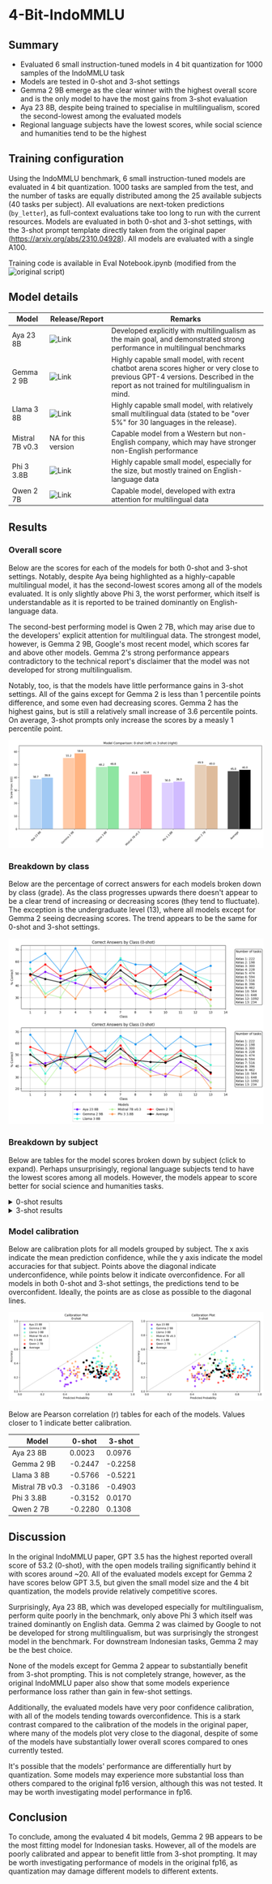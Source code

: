 # 4-Bit-IndoMMLU

## Summary
- Evaluated 6 small instruction-tuned models in 4 bit quantization for 1000 samples of the IndoMMLU task
- Models are tested in 0-shot and 3-shot settings
- Gemma 2 9B emerge as the clear winner with the highest overall score and is the only model to have the most gains from 3-shot evaluation
- Aya 23 8B, despite being trained to specialise in multilingualism, scored the second-lowest among the evaluated models
- Regional language subjects have the lowest scores, while social science and humanities tend to be the highest

## Training configuration
Using the IndoMMLU benchmark, 6 small instruction-tuned models are evaluated in 4 bit quantization. 1000 tasks are sampled from the test, and the number of tasks are equally distributed among the 25 available subjects (40 tasks per subject). All evaluations are next-token predictions (`by_letter`), as full-context evaluations take too long to run with the current resources. Models are evaluated in both 0-shot and 3-shot settings, with the 3-shot prompt template directly taken from the original paper (https://arxiv.org/abs/2310.04928). All models are evaluated with a single A100.

Training code is available in Eval Notebook.ipynb (modified from the ![original script](https://github.com/fajri91/IndoMMLU))

## Model details
| Model | Release/Report | Remarks |
| --- | --- | --- |
| Aya 23 8B | ![Link](https://arxiv.org/abs/2405.15032) | Developed explicitly with multilingualism as the main goal, and demonstrated strong performance in multilingual benchmarks |
| Gemma 2 9B | ![Link](http://goo.gle/gemma2report) | Highly capable small model, with recent chatbot arena scores higher or very close to previous GPT-4 versions. Described in the report as not trained for multilingualism in mind. |
| Llama 3 8B | ![Link]([https://github.com/meta-llama/llama3/blob/main/eval_details.md](https://ai.meta.com/blog/meta-llama-3/)) | Highly capable small model, with relatively small multilingual data (stated to be "over 5%" for 30 languages in the release). |
| Mistral 7B v0.3 | NA for this version | Capable model from a Western but non-English company, which may have stronger non-English performance |
| Phi 3 3.8B | ![Link](https://arxiv.org/abs/2404.14219) | Highly capable small model, especially for the size, but mostly trained on English-language data |
| Qwen 2 7B | ![Link](https://qwenlm.github.io/blog/qwen2/) | Capable model, developed with extra attention for multilingual data |

## Results
### Overall score
Below are the scores for each of the models for both 0-shot and 3-shot settings. Notably, despite Aya being highlighted as a highly-capable multilingual model, it has the second-lowest scores among all of the models evaluated. It is only slightly above Phi 3, the worst performer, which itself is understandable as it is reported to be trained dominantly on English-language data.

The second-best performing model is Qwen 2 7B, which may arise due to the developers' explicit attention for multilingual data. The strongest model, however, is Gemma 2 9B, Google's most recent model, which scores far and above other models. Gemma 2's strong performance appears contradictory to the technical report's disclaimer that the model was not developed for strong multilingualism. 

Notably, too, is that the models have little performance gains in 3-shot settings. All of the gains except for Gemma 2 is less than 1 percentile points difference, and some even had decreasing scores. Gemma 2 has the highest gains, but is still a relatively small increase of 3.6 percentile points. On average, 3-shot prompts only increase the scores by a measly 1 percentile point.

![scores](allscores.png)

### Breakdown by class
Below are the percentage of correct answers for each models broken down by class (grade). As the class progresses upwards there doesn't appear to be a clear trend of increasing or decreasing scores (they tend to fluctuate). The exception is the undergraduate level (13), where all models except for Gemma 2 seeing decreasing scores. The trend appears to be the same for 0-shot and 3-shot settings.

![byclass](correct_class_percent.png)

### Breakdown by subject
Below are tables for the model scores broken down by subject (click to expand). Perhaps unsurprisingly, regional language subjects tend to have the lowest scores among all models. However, the models appear to score better for social science and humanities tasks.

<details>
<summary>0-shot results</summary>

| subject | Average | Aya 23 8B | Gemma 2 9B | Llama 3 8B | Mistral 7B v0.3 | Phi 3 3.8B | Qwen 2 7B |
| --- | --- | --- | --- | --- | --- | --- | --- |
| Total | 44.97 | 38.7 | 55.2 | 48.2 | 41.8 | 36 | 49.9 |
| IPS | 62.92 | 57.5 | 82.5 | 65 | 55 | 55 | 62.5 |
| PPKN | 60.42 | 47.5 | 72.5 | 75 | 55 | 52.5 | 60 |
| IPA | 60 | 50 | 72.5 | 67.5 | 42.5 | 45 | 82.5 |
| Bahasa Indonesia | 58.33 | 55 | 70 | 65 | 40 | 55 | 65 |
| Kesenian | 56.25 | 67.5 | 62.5 | 45 | 60 | 35 | 67.5 |
| Agama Kristen | 53.75 | 52.5 | 62.5 | 65 | 50 | 30 | 62.5 |
| Agama Islam | 52.08 | 47.5 | 62.5 | 67.5 | 37.5 | 40 | 57.5 |
| Agama Hindu | 51.25 | 42.5 | 50 | 60 | 50 | 45 | 60 |
| Ekonomi | 51.25 | 42.5 | 70 | 52.5 | 42.5 | 45 | 55 |
| Sejarah | 48.33 | 42.5 | 62.5 | 65 | 37.5 | 32.5 | 50 |
| Penjaskes | 47.08 | 37.5 | 52.5 | 52.5 | 55 | 27.5 | 57.5 |
| Budaya Alam Minangkabau | 45.42 | 37.5 | 55 | 52.5 | 45 | 35 | 47.5 |
| Sosiologi | 44.17 | 42.5 | 52.5 | 42.5 | 52.5 | 20 | 55 |
| Fisika | 44.17 | 32.5 | 65 | 40 | 40 | 42.5 | 45 |
| Biologi | 43.33 | 27.5 | 47.5 | 52.5 | 47.5 | 37.5 | 47.5 |
| Bahasa Sunda | 43.33 | 30 | 60 | 52.5 | 42.5 | 27.5 | 47.5 |
| Bahasa Banjar | 42.92 | 42.5 | 55 | 32.5 | 47.5 | 35 | 45 |
| Bahasa Bali | 36.25 | 32.5 | 37.5 | 32.5 | 35 | 40 | 40 |
| Geografi | 35.83 | 27.5 | 50 | 35 | 25 | 32.5 | 45 |
| Bahasa Lampung | 35.83 | 32.5 | 42.5 | 40 | 40 | 35 | 25 |
| Kimia | 34.58 | 27.5 | 40 | 45 | 35 | 22.5 | 37.5 |
| Bahasa Makassar | 31.25 | 27.5 | 37.5 | 22.5 | 30 | 37.5 | 32.5 |
| Bahasa Dayak Ngaju | 28.75 | 32.5 | 30 | 17.5 | 22.5 | 30 | 40 |
| Bahasa Madura | 28.75 | 17.5 | 40 | 27.5 | 35 | 22.5 | 30 |
| Bahasa Jawa | 27.92 | 15 | 47.5 | 32.5 | 22.5 | 20 | 30 |
</details>

<details>
<summary>3-shot results</summary>
  
| subject | Average | Aya 23 8B | Gemma 2 9B | Llama 3 8B | Mistral 7B v0.3 | Phi 3 3.8B | Qwen 2 7B |
| --- | --- | --- | --- | --- | --- | --- | --- |
| Total | 45.97 | 39.9 | 58.8 | 48.8 | 42.4 | 36.9 | 49 |
| PPKN | 68.33 | 67.5 | 87.5 | 75 | 62.5 | 50 | 67.5 |
| IPS | 63.33 | 60 | 80 | 67.5 | 55 | 52.5 | 65 |
| IPA | 62.08 | 50 | 85 | 60 | 47.5 | 47.5 | 82.5 |
| Bahasa Indonesia | 60 | 50 | 77.5 | 65 | 42.5 | 65 | 60 |
| Agama Kristen | 58.75 | 57.5 | 82.5 | 65 | 52.5 | 35 | 60 |
| Agama Islam | 56.67 | 47.5 | 70 | 67.5 | 47.5 | 45 | 62.5 |
| Ekonomi | 55.83 | 52.5 | 75 | 50 | 45 | 42.5 | 70 |
| Agama Hindu | 54.58 | 45 | 65 | 60 | 52.5 | 50 | 55 |
| Kesenian | 54.58 | 60 | 67.5 | 52.5 | 55 | 30 | 62.5 |
| Sosiologi | 47.92 | 40 | 55 | 47.5 | 52.5 | 37.5 | 55 |
| Sejarah | 47.5 | 35 | 62.5 | 65 | 50 | 25 | 47.5 |
| Penjaskes | 47.08 | 40 | 62.5 | 50 | 47.5 | 32.5 | 50 |
| Biologi | 47.08 | 37.5 | 52.5 | 50 | 50 | 50 | 42.5 |
| Fisika | 44.17 | 42.5 | 65 | 47.5 | 42.5 | 30 | 37.5 |
| Bahasa Sunda | 43.33 | 30 | 62.5 | 40 | 50 | 25 | 52.5 |
| Bahasa Banjar | 42.5 | 47.5 | 42.5 | 42.5 | 37.5 | 42.5 | 42.5 |
| Budaya Alam Minangkabau | 42.08 | 42.5 | 40 | 55 | 40 | 30 | 45 |
| Bahasa Lampung | 37.92 | 17.5 | 52.5 | 45 | 35 | 45 | 32.5 |
| Bahasa Makassar | 36.67 | 30 | 40 | 32.5 | 30 | 42.5 | 45 |
| Bahasa Bali | 36.25 | 27.5 | 47.5 | 35 | 40 | 25 | 42.5 |
| Geografi | 32.92 | 22.5 | 52.5 | 32.5 | 30 | 22.5 | 37.5 |
| Kimia | 32.92 | 20 | 47.5 | 40 | 32.5 | 27.5 | 30 |
| Bahasa Jawa | 32.5 | 25 | 47.5 | 40 | 30 | 30 | 22.5 |
| Bahasa Dayak Ngaju | 23.33 | 32.5 | 20 | 15 | 17.5 | 22.5 | 32.5 |
| Bahasa Madura | 20.83 | 17.5 | 30 | 20 | 15 | 17.5 | 25 |
</details>

### Model calibration

Below are calibration plots for all models grouped by subject. The x axis indicate the mean prediction confidence, while the y axis indicate the model accuracies for that subject. Points above the diagonal indicate underconfidence, while points below it indicate overconfidence. For all models in both 0-shot and 3-shot settings, the predictions tend to be overconfident. Ideally, the points are as close as possible to the diagonal lines.

![calibration](calibration.png)

Below are Pearson correlation (r) tables for each of the models. Values closer to 1 indicate better calibration.

| Model | 0-shot | 3-shot |
|-------|------------------|------------------|
| Aya 23 8B | 0.0023 | 0.0976 |
| Gemma 2 9B | -0.2447 | -0.2258 |
| Llama 3 8B | -0.5766 | -0.5221 |
| Mistral 7B v0.3 | -0.3186 | -0.4903 |
| Phi 3 3.8B | -0.3152 | 0.0170 |
| Qwen 2 7B | -0.2280 | 0.1308 |

## Discussion
In the original IndoMMLU paper, GPT 3.5 has the highest reported overall score of 53.2 (0-shot), with the open models trailing significantly behind it with scores around ~20. All of the evaluated models except for Gemma 2 have scores below GPT 3.5, but given the small model size and the 4 bit quantization, the models provide relatively competitive scores.

Surprisingly, Aya 23 8B, which was developed especially for multilingualism, perform quite poorly in the benchmark, only above Phi 3 which itself was trained dominantly on English data. Gemma 2 was claimed by Google to not be developed for strong multilingualism, but was surprisingly the strongest model in the benchmark. For downstream Indonesian tasks, Gemma 2 may be the best choice.

None of the models except for Gemma 2 appear to substantially benefit from 3-shot prompting. This is not completely strange, however, as the original IndoMMLU paper also show that some models experience performance loss rather than gain in few-shot settings.

Additionally, the evaluated models have very poor confidence calibration, with all of the models tending towards overconfidence. This is a stark contrast compared to the calibration of the models in the original paper, where many of the models plot very close to the diagonal, despite of some of the models have substantially lower overall scores compared to ones currently tested.

It's possible that the models' performance are differentially hurt by quantization. Some models may experience more substantial loss than others compared to the original fp16 version, although this was not tested. It may be worth investigating model performance in fp16.

## Conclusion
To conclude, among the evaluated 4 bit models, Gemma 2 9B appears to be the most fitting model for Indonesian tasks. However, all of the models are poorly calibrated and appear to benefit little from 3-shot prompting. It may be worth investigating performance of models in the original fp16, as quantization may damage different models to different extents.
